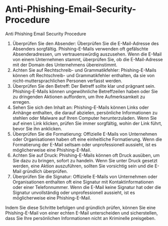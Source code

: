 # Anti-Phishing-Email-Security-Procedure
Anti Phishing Email Security Procedure








1. Überprüfen Sie den Absender: Überprüfen Sie die E-Mail-Adresse des Absenders sorgfältig. Phishing-E-Mails verwenden oft gefälschte Absenderadressen, um vertrauenswürdig auszusehen. Wenn die E-Mail von einem Unternehmen stammt, überprüfen Sie, ob die E-Mail-Adresse mit der Domain des Unternehmens übereinstimmt.
2. Achten Sie auf Rechtschreib- und Grammatikfehler: Phishing-E-Mails können oft Rechtschreib- und Grammatikfehler enthalten, da sie von nicht-muttersprachlichen Personen verfasst werden.
3. Überprüfen Sie den Betreff: Der Betreff sollte klar und prägnant sein. Phishing-E-Mails können ungewöhnliche Betreffzeilen haben oder Sie zu dringenden Aktionen auffordern, um Ihre Aufmerksamkeit zu erregen.
4. Sehen Sie sich den Inhalt an: Phishing-E-Mails können Links oder Anhänge enthalten, die darauf abzielen, persönliche Informationen zu stehlen oder Malware auf Ihren Computer herunterzuladen. Wenn Sie auf einen Link klicken, prüfen Sie immer sorgfältig, wohin der Link führt, bevor Sie ihn anklicken.
5. Überprüfen Sie die Formatierung: Offizielle E-Mails von Unternehmen oder Organisationen haben oft eine einheitliche Formatierung. Wenn die Formatierung der E-Mail seltsam oder unprofessionell aussieht, ist es möglicherweise eine Phishing-E-Mail.
6. Achten Sie auf Druck: Phishing-E-Mails können oft Druck ausüben, um Sie dazu zu bringen, sofort zu handeln. Wenn Sie unter Druck gesetzt werden, eine Aktion auszuführen, sollten Sie vorsichtig sein und die E-Mail gründlich überprüfen.
7. Überprüfen Sie die Signatur: Offizielle E-Mails von Unternehmen oder Organisationen enthalten oft eine Signatur mit Kontaktinformationen oder einer Telefonnummer. Wenn die E-Mail keine Signatur hat oder die Signatur unvollständig oder unprofessionell aussieht, ist es möglicherweise eine Phishing-E-Mail.

Indem Sie diese Schritte befolgen und gründlich prüfen, können Sie eine Phishing-E-Mail von einer echten E-Mail unterscheiden und sicherstellen, dass Sie Ihre persönlichen Informationen nicht an Kriminelle preisgeben.
